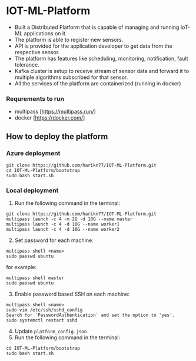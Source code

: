 # IOT-ML-Platform
- Built a Distributed Platform that is capable of managing and running IoT-ML applications on it.
- The platform is able to register new sensors.
- API is provided for the application developer to get data from the respective sensor.
- The platform has features like scheduling, monitoring, notification, fault tolerance.
- Kafka cluster is setup to receive stream of sensor data and forward it to multiple algorithms subscribed for that sensor.
- All the services of the platform are containerized (running in docker)

### Requrements to run 
* multipass [https://multipass.run/]
* docker [https://docker.com/]

## How to deploy the platform
### Azure deployment
```
git clone https://github.com/harikn77/IOT-ML-Platform.git
cd IOT-ML-Platform/bootstrap
sudo bash start.sh
```
### Local deployment

1. Run the following command in the terminal:
```
git clone https://github.com/harikn77/IOT-ML-Platform.git
multipass launch -c 4 -m 2G -d 10G --name master
multipass launch -c 4 -d 10G --name worker1
multipass launch -c 4 -d 10G --name worker2
```
2. Set password for each machine:
```
multipass shell <name>
sudo passwd ubuntu
```
for example:
```
multipass shell master
sudo passwd ubuntu
```
3. Enable password based SSH on each machine:
```
multipass shell <name>
sudo vim /etc/ssh/sshd_config
Search for `PasswordAuthentication` and set the option to 'yes'.
sudo systemctl restart sshd
```
4. Update `platform_config.json`
5. Run the following command in the terminal:
```
cd IOT-ML-Platform/bootstrap
sudo bash start.sh
```
